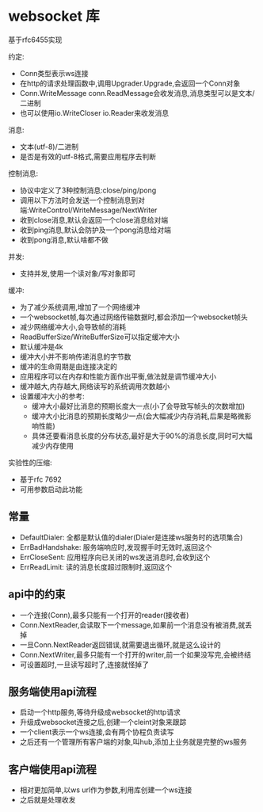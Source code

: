# websocket 库

基于rfc6455实现

约定:
- Conn类型表示ws连接
- 在http的请求处理函数中,调用Upgrader.Upgrade,会返回一个Conn对象
- Conn.WriteMessage conn.ReadMessage会收发消息,消息类型可以是文本/二进制
- 也可以使用io.WriteCloser io.Reader来收发消息

消息:
- 文本(utf-8)/二进制
- 是否是有效的utf-8格式,需要应用程序去判断

控制消息:
- 协议中定义了3种控制消息:close/ping/pong
- 调用以下方法时会发送一个控制消息到对端:WriteControl/WriteMessage/NextWriter
- 收到close消息,默认会返回一个close消息给对端
- 收到ping消息,默认会防护及一个pong消息给对端
- 收到pong消息,默认啥都不做

并发:
- 支持并发,使用一个读对象/写对象即可

缓冲:
- 为了减少系统调用,增加了一个网络缓冲
- 一个websocket帧,每次通过网络传输数据时,都会添加一个websocket帧头
- 减少网络缓冲大小,会导致帧的消耗
- ReadBufferSize/WriteBufferSize可以指定缓冲大小
- 默认缓冲是4k
- 缓冲大小并不影响传递消息的字节数
- 缓冲的生命周期是由连接决定的
- 应用程序可以在内存和性能方面作出平衡,做法就是调节缓冲大小
- 缓冲越大,内存越大,网络读写的系统调用次数越小
- 设置缓冲大小的参考:
    - 缓冲大小最好比消息的预期长度大一点(小了会导致写帧头的次数增加)
    - 缓冲大小比消息的预期长度略少一点(会大幅减少内存消耗,后果是略微影响性能)
    - 具体还要看消息长度的分布状态,最好是大于90%的消息长度,同时可大幅减少内存使用

实验性的压缩:
- 基于rfc 7692
- 可用参数启动此功能

## 常量

- DefaultDialer: 全都是默认值的dialer(Dialer是连接ws服务时的选项集合)
- ErrBadHandshake: 服务端响应时,发现握手时无效时,返回这个
- ErrCloseSent: 应用程序向已关闭的ws发送消息时,会收到这个
- ErrReadLimit: 读的消息长度超过限制时,返回这个

## api中的约束

- 一个连接(Conn),最多只能有一个打开的reader(接收者)
- Conn.NextReader,会读取下一个message,如果前一个消息没有被消费,就丢掉
- 一旦Conn.NextReader返回错误,就需要退出循环,就是这么设计的
- Conn.NextWriter,最多只能有一个打开的writer,前一个如果没写完,会被终结
- 可设置超时,一旦读写超时了,连接就怪掉了

## 服务端使用api流程

- 启动一个http服务,等待升级成websocket的http请求
- 升级成websocket连接之后,创建一个cleint对象来跟踪
- 一个client表示一个ws连接,会有两个协程负责读写
- 之后还有一个管理所有客户端的对象,叫hub,添加上业务就是完整的ws服务

## 客户端使用api流程

- 相对更加简单,以ws url作为参数,利用库创建一个ws连接
- 之后就是处理收发

